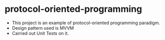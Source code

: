 # protocol-oriented-programming

- This project is an example of protocol-oriented programming paradigm.
- Design pattern used is MVVM 
- Carried out Unit Tests on it.

